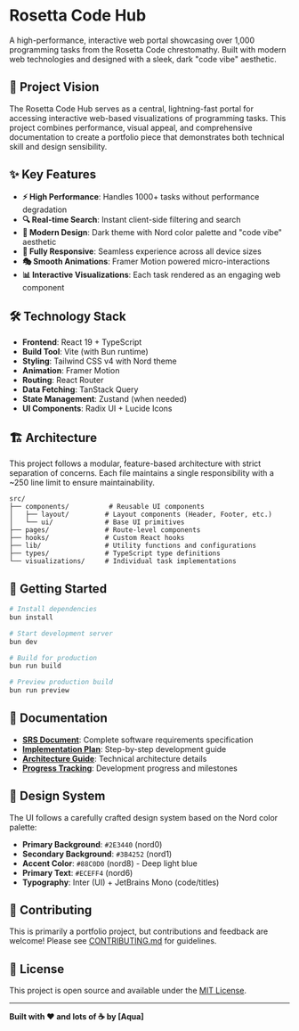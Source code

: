# Rosetta Code Hub

A high-performance, interactive web portal showcasing over 1,000 programming tasks from the Rosetta Code chrestomathy. Built with modern web technologies and designed with a sleek, dark "code vibe" aesthetic.

## 🚀 Project Vision

The Rosetta Code Hub serves as a central, lightning-fast portal for accessing interactive web-based visualizations of programming tasks. This project combines performance, visual appeal, and comprehensive documentation to create a portfolio piece that demonstrates both technical skill and design sensibility.

## ✨ Key Features

- **⚡ High Performance**: Handles 1000+ tasks without performance degradation
- **🔍 Real-time Search**: Instant client-side filtering and search
- **🎨 Modern Design**: Dark theme with Nord color palette and "code vibe" aesthetic
- **📱 Fully Responsive**: Seamless experience across all device sizes
- **🎭 Smooth Animations**: Framer Motion powered micro-interactions
- **📊 Interactive Visualizations**: Each task rendered as an engaging web component

## 🛠️ Technology Stack

- **Frontend**: React 19 + TypeScript
- **Build Tool**: Vite (with Bun runtime)
- **Styling**: Tailwind CSS v4 with Nord theme
- **Animation**: Framer Motion
- **Routing**: React Router
- **Data Fetching**: TanStack Query
- **State Management**: Zustand (when needed)
- **UI Components**: Radix UI + Lucide Icons

## 🏗️ Architecture

This project follows a modular, feature-based architecture with strict separation of concerns. Each file maintains a single responsibility with a ~250 line limit to ensure maintainability.

```
src/
├── components/          # Reusable UI components
│   ├── layout/         # Layout components (Header, Footer, etc.)
│   └── ui/             # Base UI primitives
├── pages/              # Route-level components
├── hooks/              # Custom React hooks
├── lib/                # Utility functions and configurations
├── types/              # TypeScript type definitions
└── visualizations/     # Individual task implementations
```

## 🚦 Getting Started

```bash
# Install dependencies
bun install

# Start development server
bun dev

# Build for production
bun run build

# Preview production build
bun run preview
```

## 📖 Documentation

- **[SRS Document](../docs/srs.md)**: Complete software requirements specification
- **[Implementation Plan](../docs/implementation.md)**: Step-by-step development guide
- **[Architecture Guide](./architecture.md)**: Technical architecture details
- **[Progress Tracking](./progress.md)**: Development progress and milestones

## 🎨 Design System

The UI follows a carefully crafted design system based on the Nord color palette:

- **Primary Background**: `#2E3440` (nord0)
- **Secondary Background**: `#3B4252` (nord1) 
- **Accent Color**: `#88C0D0` (nord8) - Deep light blue
- **Primary Text**: `#ECEFF4` (nord6)
- **Typography**: Inter (UI) + JetBrains Mono (code/titles)

## 🤝 Contributing

This is primarily a portfolio project, but contributions and feedback are welcome! Please see [CONTRIBUTING.md](./CONTRIBUTING.md) for guidelines.

## 📄 License

This project is open source and available under the [MIT License](LICENSE).

---

**Built with ❤️ and lots of ☕ by [Aqua]**
